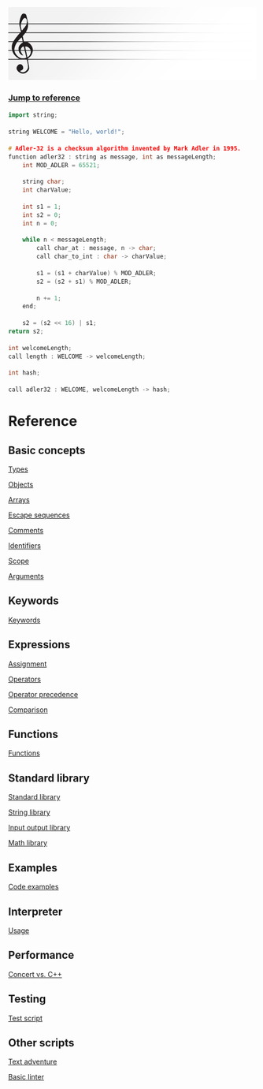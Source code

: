 ![Concert Header Image](https://raw.githubusercontent.com/puckowski/concert/master/Concert_Header.png)

### [Jump to reference](#referenceStart)

```cpp
import string;

string WELCOME = "Hello, world!";

# Adler-32 is a checksum algorithm invented by Mark Adler in 1995.
function adler32 : string as message, int as messageLength;
    int MOD_ADLER = 65521;

    string char;
    int charValue;
  
    int s1 = 1;
    int s2 = 0;
    int n = 0;
  
    while n < messageLength;
        call char_at : message, n -> char;
        call char_to_int : char -> charValue;
    
        s1 = (s1 + charValue) % MOD_ADLER;
        s2 = (s2 + s1) % MOD_ADLER;
    
        n += 1;
    end;
  
    s2 = (s2 << 16) | s1;
return s2;

int welcomeLength;
call length : WELCOME -> welcomeLength;

int hash;

call adler32 : WELCOME, welcomeLength -> hash;
```

# <a id="referenceStart"></a>Reference

## Basic concepts

[Types](basic_concepts/types.md)

[Objects](basic_concepts/objects.md)

[Arrays](basic_concepts/arrays.md)

[Escape sequences](basic_concepts/escape_sequences.md)

[Comments](basic_concepts/comments.md)

[Identifiers](basic_concepts/identifiers.md)

[Scope](basic_concepts/scope.md)

[Arguments](basic_concepts/arguments.md)

## Keywords

[Keywords](keywords.md)

## Expressions

[Assignment](expressions/assignment.md)

[Operators](expressions/operators.md)

[Operator precedence](expressions/operator_precedence.md)

[Comparison](expressions/comparison.md)

## Functions

[Functions](functions.md)

## Standard library

[Standard library](standard_library/standard_library.md)

[String library](standard_library/string_library.md)

[Input output library](standard_library/io_library.md)

[Math library](standard_library/math_library.md)

## Examples

[Code examples](code_examples.md)

## Interpreter

[Usage](interpreter_usage.md)

## Performance

[Concert vs. C++](performance_cpp.md)

## Testing

[Test script](test_script.md)

## Other scripts

[Text adventure](other_scripts/text_adventure.md)

[Basic linter](other_scripts/basic_linter.md)